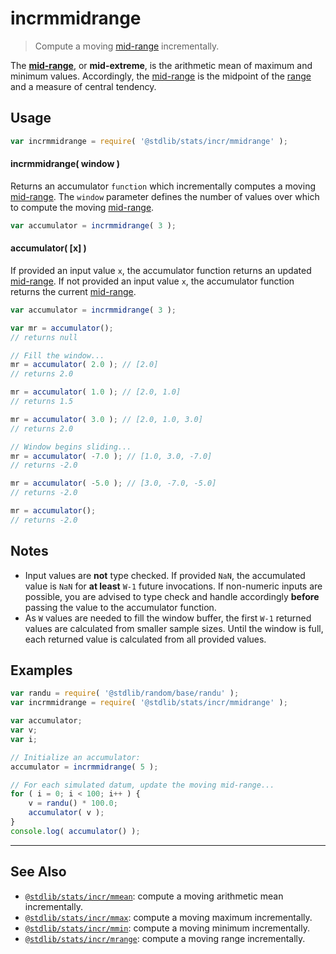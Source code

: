 <!--

@license Apache-2.0

Copyright (c) 2018 The Stdlib Authors.

Licensed under the Apache License, Version 2.0 (the "License");
you may not use this file except in compliance with the License.
You may obtain a copy of the License at

   http://www.apache.org/licenses/LICENSE-2.0

Unless required by applicable law or agreed to in writing, software
distributed under the License is distributed on an "AS IS" BASIS,
WITHOUT WARRANTIES OR CONDITIONS OF ANY KIND, either express or implied.
See the License for the specific language governing permissions and
limitations under the License.

-->

# incrmmidrange

> Compute a moving [mid-range][mid-range] incrementally.

<section class="intro">

The [**mid-range**][mid-range], or **mid-extreme**, is the arithmetic mean of maximum and minimum values. Accordingly, the [mid-range][mid-range] is the midpoint of the [range][range] and a measure of central tendency.

</section>

<!-- /.intro -->

<section class="usage">

## Usage

```javascript
var incrmmidrange = require( '@stdlib/stats/incr/mmidrange' );
```

#### incrmmidrange( window )

Returns an accumulator `function` which incrementally computes a moving [mid-range][mid-range]. The `window` parameter defines the number of values over which to compute the moving [mid-range][mid-range].

```javascript
var accumulator = incrmmidrange( 3 );
```

#### accumulator( \[x] )

If provided an input value `x`, the accumulator function returns an updated [mid-range][mid-range]. If not provided an input value `x`, the accumulator function returns the current [mid-range][mid-range].

```javascript
var accumulator = incrmmidrange( 3 );

var mr = accumulator();
// returns null

// Fill the window...
mr = accumulator( 2.0 ); // [2.0]
// returns 2.0

mr = accumulator( 1.0 ); // [2.0, 1.0]
// returns 1.5

mr = accumulator( 3.0 ); // [2.0, 1.0, 3.0]
// returns 2.0

// Window begins sliding...
mr = accumulator( -7.0 ); // [1.0, 3.0, -7.0]
// returns -2.0

mr = accumulator( -5.0 ); // [3.0, -7.0, -5.0]
// returns -2.0

mr = accumulator();
// returns -2.0
```

</section>

<!-- /.usage -->

<section class="notes">

## Notes

-   Input values are **not** type checked. If provided `NaN`, the accumulated value is `NaN` for **at least** `W-1` future invocations. If non-numeric inputs are possible, you are advised to type check and handle accordingly **before** passing the value to the accumulator function.
-   As `W` values are needed to fill the window buffer, the first `W-1` returned values are calculated from smaller sample sizes. Until the window is full, each returned value is calculated from all provided values.

</section>

<!-- /.notes -->

<section class="examples">

## Examples

<!-- eslint no-undef: "error" -->

```javascript
var randu = require( '@stdlib/random/base/randu' );
var incrmmidrange = require( '@stdlib/stats/incr/mmidrange' );

var accumulator;
var v;
var i;

// Initialize an accumulator:
accumulator = incrmmidrange( 5 );

// For each simulated datum, update the moving mid-range...
for ( i = 0; i < 100; i++ ) {
    v = randu() * 100.0;
    accumulator( v );
}
console.log( accumulator() );
```

</section>

<!-- /.examples -->

<!-- Section for related `stdlib` packages. Do not manually edit this section, as it is automatically populated. -->

<section class="related">

* * *

## See Also

-   <span class="package-name">[`@stdlib/stats/incr/mmean`][@stdlib/stats/incr/mmean]</span><span class="delimiter">: </span><span class="description">compute a moving arithmetic mean incrementally.</span>
-   <span class="package-name">[`@stdlib/stats/incr/mmax`][@stdlib/stats/incr/mmax]</span><span class="delimiter">: </span><span class="description">compute a moving maximum incrementally.</span>
-   <span class="package-name">[`@stdlib/stats/incr/mmin`][@stdlib/stats/incr/mmin]</span><span class="delimiter">: </span><span class="description">compute a moving minimum incrementally.</span>
-   <span class="package-name">[`@stdlib/stats/incr/mrange`][@stdlib/stats/incr/mrange]</span><span class="delimiter">: </span><span class="description">compute a moving range incrementally.</span>

</section>

<!-- /.related -->

<!-- Section for all links. Make sure to keep an empty line after the `section` element and another before the `/section` close. -->

<section class="links">

[range]: https://en.wikipedia.org/wiki/Range_%28statistics%29

[mid-range]: https://en.wikipedia.org/wiki/Mid-range

<!-- <related-links> -->

[@stdlib/stats/incr/mmean]: https://github.com/stdlib-js/stdlib/tree/develop/lib/node_modules/%40stdlib/stats/incr/mmean

[@stdlib/stats/incr/mmax]: https://github.com/stdlib-js/stdlib/tree/develop/lib/node_modules/%40stdlib/stats/incr/mmax

[@stdlib/stats/incr/mmin]: https://github.com/stdlib-js/stdlib/tree/develop/lib/node_modules/%40stdlib/stats/incr/mmin

[@stdlib/stats/incr/mrange]: https://github.com/stdlib-js/stdlib/tree/develop/lib/node_modules/%40stdlib/stats/incr/mrange

<!-- </related-links> -->

</section>

<!-- /.links -->
